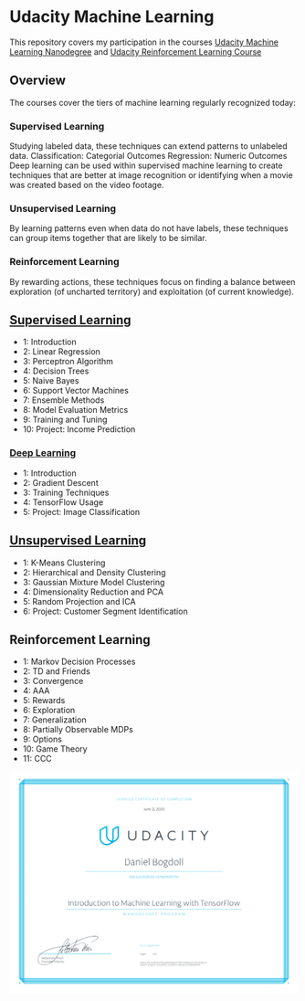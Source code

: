 # Udacity Machine Learning

This repository covers my participation in the courses [Udacity Machine Learning Nanodegree](https://www.udacity.com/course/intro-to-machine-learning-with-tensorflow-nanodegree--nd230) and [Udacity Reinforcement Learning Course](https://classroom.udacity.com/courses/ud600)

## Overview
The courses cover the tiers of machine learning regularly recognized today:
### Supervised Learning
Studying labeled data, these techniques can extend patterns to unlabeled data.
Classification: Categorial Outcomes
Regression: Numeric Outcomes
Deep learning can be used within supervised machine learning to create techniques that are better at image recognition or identifying when a movie was created based on the video footage.

### Unsupervised Learning
By learning patterns even when data do not have labels, these techniques can group items together that are likely to be similar.

### Reinforcement Learning
By rewarding actions, these techniques focus on finding a balance between exploration (of uncharted territory) and exploitation (of current knowledge).

## [Supervised Learning](https://github.com/slisystem/udacity_ml/tree/master/1_Supervised)
- 1: Introduction
- 2: Linear Regression
- 3: Perceptron Algorithm
- 4: Decision Trees
- 5: Naive Bayes
- 6: Support Vector Machines
- 7: Ensemble Methods
- 8: Model Evaluation Metrics
- 9: Training and Tuning
- 10: Project: Income Prediction

### [Deep Learning](https://github.com/slisystem/udacity_ml/tree/master/2_Deep)
- 1: Introduction
- 2: Gradient Descent
- 3: Training Techniques
- 4: TensorFlow Usage
- 5: Project: Image Classification

## [Unsupervised Learning](https://github.com/slisystem/udacity_ml/tree/master/3_Unsupervised/)
- 1: K-Means Clustering
- 2: Hierarchical and Density Clustering
- 3: Gaussian Mixture Model Clustering
- 4: Dimensionality Reduction and PCA
- 5: Random Projection and ICA
- 6: Project: Customer Segment Identification

## Reinforcement Learning
- 1: Markov Decision Processes
- 2: TD and Friends
- 3: Convergence
- 4: AAA
- 5: Rewards
- 6: Exploration
- 7: Generalization
- 8: Partially Observable MDPs
- 9: Options
- 10: Game Theory
- 11: CCC

![Udacity Certificate](certificate.png)
